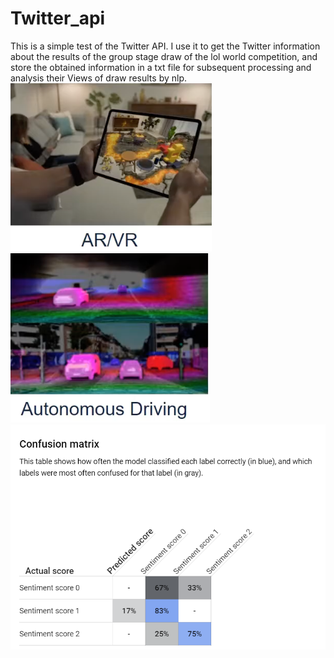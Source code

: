 # Twitter_api
 This is a simple test of the Twitter API. I use it to get the Twitter information about the results of the group stage draw of the lol world competition, and store the obtained information in a txt file for subsequent processing and analysis their Views of draw results by nlp.
 ![](/images/AR.png) ![](/images/autonomous.png) ![](/images/matrix.png)
